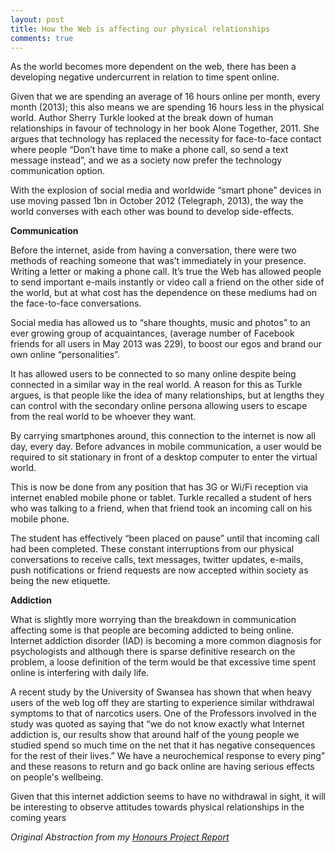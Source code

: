 ```yaml
---
layout: post
title: How the Web is affecting our physical relationships
comments: true
---
```


<p>As the world becomes more dependent on the web, there has been a developing negative undercurrent in relation to time spent online.</p>
<p>Given that we are spending an average of 16 hours online per month, every month (2013); this also means we are spending 16 hours less in the physical world. Author Sherry Turkle looked at the break down of human relationships in favour of technology in her book Alone Together, 2011. She argues that technology has replaced the necessity for face-to-face contact where people &ldquo;Don&rsquo;t have time to make a phone call, so send a text message instead&rdquo;, and we as a society now prefer the technology communication option.</p>

<p>With the explosion of social media and worldwide &ldquo;smart phone&rdquo; devices in use moving passed 1bn in October 2012 (Telegraph, 2013), the way the world converses with each other was bound to develop side-effects.</p>

<p><strong>Communication</strong></p>

<p>Before the internet, aside from having a conversation, there were two methods of reaching someone that was&rsquo;t immediately in your presence. Writing a letter or making a phone call. It&rsquo;s true the Web has allowed people to send important e-mails instantly or video call a friend on the other side of the world, but at what cost has the dependence on these mediums had on the face-to-face conversations.</p>

<p>Social media has allowed us to &ldquo;share thoughts, music and photos&rdquo; to an ever growing group of acquaintances, (average number of Facebook friends for all users in May 2013 was 229), to boost our egos and brand our own online &ldquo;personalities&rdquo;.</p>
<p>It has allowed users to be connected to so many online despite being connected in a similar way in the real world. A reason for this as Turkle argues, is that people like the idea of many relationships, but at lengths they can control with the secondary online persona allowing users to escape from the real world to be whoever they want.</p>

<p>By carrying smartphones around, this connection to the internet is now all day, every day. Before advances in mobile communication, a user would be required to sit stationary in front of a desktop computer to enter the virtual world.</p>
<p>This is now be done from any position that has 3G or Wi/Fi reception via internet enabled mobile phone or tablet. Turkle recalled a student of hers who was talking to a friend, when that friend took an incoming call on his mobile phone.</p>
<p>The student has effectively &ldquo;been placed on pause&rdquo; until that incoming call had been completed. These constant interruptions from our physical conversations to receive calls, text messages, twitter updates, e-mails, push notifications or friend requests are now accepted within society as being the new etiquette.</p>

<p><strong>Addiction</strong></p>

<p>What is slightly more worrying than the breakdown in communication affecting some is that people are becoming addicted to being online. Internet addiction disorder (IAD) is becoming a more common diagnosis for psychologists and although there is sparse definitive research on the problem, a loose definition of the term would be that excessive time spent online is interfering with daily life.</p>

<p>A recent study by the University of Swansea has shown that when heavy users of the web log off they are starting to experience similar withdrawal symptoms to that of narcotics users. One of the Professors involved in the study was quoted as saying that &ldquo;we do not know exactly what Internet addiction is, our results show that around half of the young people we studied spend so much time on the net that it has negative consequences for the rest of their lives.&rdquo; We have a neurochemical response to every ping&rdquo; and these reasons to return and go back online are having serious effects on people&#39;s wellbeing.</p>

<p>Given that this internet addiction seems to have no withdrawal in sight, it will be interesting to observe attitudes towards physical relationships in the coming years</p>

<p><i>Original Abstraction from my <a href="http://markinnes.co.uk/2013/05/30/honours-project/">Honours Project Report</a></i></p>